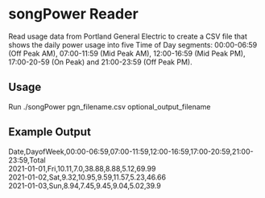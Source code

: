 <h1>songPower Reader</h1>  
Read usage data from Portland General Electric to create a CSV file that shows the daily power usage into five Time of Day segments: 00:00-06:59 (Off Peak AM), 07:00-11:59 (Mid Peak AM), 12:00-16:59 (Mid Peak PM), 17:00-20-59 (On Peak) and 21:00-23:59 (Off Peak PM).

<h2>Usage</h2>
Run ./songPower pgn_filename.csv optional_output_filename

<h2>Example Output</h2>
Date,DayofWeek,00:00-06:59,07:00-11:59,12:00-16:59,17:00-20:59,21:00-23:59,Total<br>
2021-01-01,Fri,10.11,7.0,38.88,8.88,5.12,69.99<br>
2021-01-02,Sat,9.32,10.95,9.59,11.57,5.23,46.66<br>
2021-01-03,Sun,8.94,7.45,9.45,9.04,5.02,39.9
